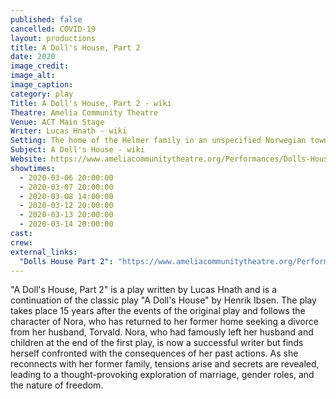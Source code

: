 ```yaml
---
published: false
cancelled: COVID-19
layout: productions
title: A Doll's House, Part 2
date: 2020
image_credit:
image_alt:
image_caption:
category: play
Title: A Doll's House, Part 2 - wiki
Theatre: Amelia Community Theatre
Venue: ACT Main Stage
Writer: Lucas Hnath - wiki
Setting: The home of the Helmer family in an unspecified Norwegian town or city, circa 1879.
Subject: A Doll's House - wiki
Website: https://www.ameliacommunitytheatre.org/Performances/Dolls-House-Part-2
showtimes: 
  - 2020-03-06 20:00:00
  - 2020-03-07 20:00:00
  - 2020-03-08 14:00:00
  - 2020-03-12 20:00:00
  - 2020-03-13 20:00:00
  - 2020-03-14 20:00:00
cast:
crew:
external_links:
  "Dolls House Part 2": "https://www.ameliacommunitytheatre.org/Performances/Dolls-House-Part-2"
---
```


"A Doll's House, Part 2" is a play written by Lucas Hnath and is a continuation of the classic play "A Doll's House" by Henrik Ibsen. The play takes place 15 years after the events of the original play and follows the character of Nora, who has returned to her former home seeking a divorce from her husband, Torvald. Nora, who had famously left her husband and children at the end of the first play, is now a successful writer but finds herself confronted with the consequences of her past actions. As she reconnects with her former family, tensions arise and secrets are revealed, leading to a thought-provoking exploration of marriage, gender roles, and the nature of freedom.
